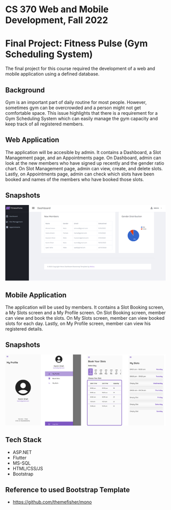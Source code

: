 # CS 370 Web and Mobile Development, Fall 2022
# Final Project: Fitness Pulse (Gym Scheduling System)

The final project for this course required the development of a web and mobile application using a defined database.

## Background

Gym is an important part of daily routine for most people. However, sometimes gym can be overcrowded and a person might not get comfortable space. This issue highlights that there is a requirement for a Gym Scheduling System which can easily manage the gym capacity and keep track of all registered members.  

## Web Application

The application will be accesible by admin. It contains a Dashboard, a Slot Management page, and an Appointments page. On Dashboard, admin can look at the new members who have signed up recently and the gender ratio chart. On Slot Management page, admin can view, create, and delete slots. Lastly, on Appointments page, admin can check which slots have been booked and names of the members who have booked those slots. 

## Snapshots

![alt text](https://github.com/WasiqMemon/FitnessPulse/blob/main/images/web_dashboard.png)

## Mobile Application 

The application will be used by members. It contains a Slot Booking screen, a My Slots screen and a My Profile screen. On Slot Booking screen, member can view and book the slots. On My Slots screen, member can view booked slots for each day. Lastly, on My Profile screen, member can view his registered details.

## Snapshots

![alt text](https://github.com/WasiqMemon/FitnessPulse/blob/main/images/mob_profile.png)


## Tech Stack
- ASP.NET
- Flutter
- MS-SQL
- HTML/CSS/JS
- Bootstrap

## Reference to used Bootstrap Template

- https://github.com/themefisher/mono
